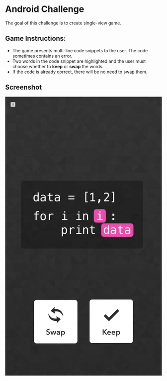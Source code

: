 # Android Challenge

The goal of this challenge is to create single-view game.

## Game Instructions:
- The game presents multi-line code snippets to the user. The code sometimes contains an error.
- Two words in the code snippet are highlighted and the user must choose whether to **keep** or **swap** the words.
- If the code is already correct, there will be no need to swap them.

## Screenshot
![game](https://github.com/PyHQ/android-challenge/blob/master/game.png)
